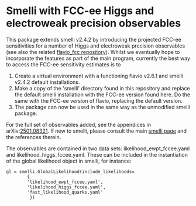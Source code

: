 # Smelli with FCC-ee Higgs and electroweak precision observables  

This package extends smelli v2.4.2 by introducing the projected FCC-ee sensitivities for a number of Higgs and electroweak precision observables (see also the related [flavio_fcc repository](https://github.com/eetuloisa/flavio_fcc)).
Whilst we eventually hope to incorporate the features as part of the main program, currently the best way to access the FCC-ee sensitivity estimates is to 
1. Create a virtual environment with a functioning flavio v2.6.1 and smelli v2.4.2 default installations.
2. Make a copy of the 'smelli' directory found in this repository and replace the default smelli installation with the FCC-ee version found here. Do the same with the FCC-ee version of flavio, replacing the default version.
4. The package can now be used in the same way as the unmodified smelli package. 

For the full set of observables added, see the appendices in arXiv:[2501.08321](https://arxiv.org/abs/2501.08321). 
If new to smelli, please consult the main [smelli page](https://github.com/smelli/smelli) and the references therein.

The observables are contained in two data sets: likelihood_ewpt_fccee.yaml and likelihood_higgs_fccee.yaml. 
These can be included in the instantiation of the global likelihood object in smelli, for instance:
```
gl = smelli.GlobalLikelihood(include_likelihoods=
        {
        'likelihood_ewpt_fccee.yaml',
        'likelihood_higgs_fccee.yaml',
        'fast_likelihood_quarks.yaml'
         })
```
